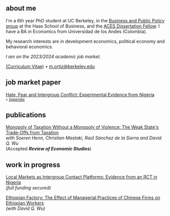## about me

I'm a 6th year PhD student at UC Berkeley, in the [Business and Public Policy group](https://haas.berkeley.edu/bpp) at the Haas School of Business, and the [ACES Dissertation Fellow](https://www.acesecon.org/aces-dissertation-fellowship). I have a BA in Economics from Universidad de los Andes (Colombia).

My research interests are in development economics, political economy and behavioral economics.

_I am on the 2023/2024 academic job market._

[(Curriculum Vitae)](pdf/CV_MO.pdf) • m.ortiz@berkeley.edu


## job market paper

[Hate, Fear and Intergroup Conflict: Experimental Evidence from Nigeria](pdf/HateFear_Ortiz.pdf)<br/>
<span style="font-size:0.8em;">• [Appendix](https://miguelortizp.github.io/)</span>

## publications

[Monopoly of Taxation Without a Monopoly of Violence: The Weak State's Trade-Offs from Taxation](pdf/Monopoly_of_Taxation.pdf)<br/>
_with Soeren Henn, Christian Mastaki, Raúl Sánchez de la Sierra and David Q. Wu_ <br/>
(Accepted _**Review of Economic Studies**_) <br/>
<!-- <span style="font-size:0.8em;">• Summary for a broader audience: [here](https://miguelortizp.github.io/)</span> (Lo de las flechas es para volverlo comentario) -->

## work in progress

[Local Markets as Intergroup Contact Platforms: Evidence from an RCT in Nigeria](https://miguelortizp.github.io/)<br/>
_(full funding secured)_

[Ethiopian Factory: The Effect of Managerial Practices of Chinese Firms on Ethiopian Workers](https://miguelortizp.github.io/)<br/>
_(with David Q. Wu)_



